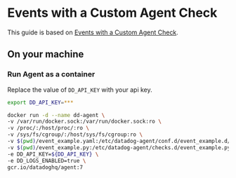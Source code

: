 # Events with a Custom Agent Check

This guide is based on [Events with a Custom Agent Check](https://docs.datadoghq.com/events/guides/agent/#submission).

## On your machine

### Run Agent as a container

Replace the value of `DD_API_KEY` with your api key.

```bash
export DD_API_KEY=***
```

```bash
docker run -d --name dd-agent \
-v /var/run/docker.sock:/var/run/docker.sock:ro \
-v /proc/:/host/proc/:ro \
-v /sys/fs/cgroup/:/host/sys/fs/cgroup:ro \
-v $(pwd)/event_example.yaml:/etc/datadog-agent/conf.d/event_example.d/event_example.yaml \
-v $(pwd)/event_example.py:/etc/datadog-agent/checks.d/event_example.py \
-e DD_API_KEY=${DD_API_KEY} \
-e DD_LOGS_ENABLED=true \
gcr.io/datadoghq/agent:7
```
